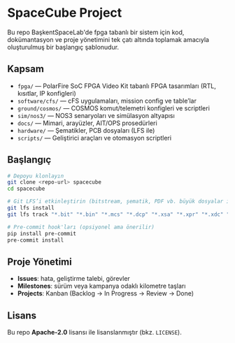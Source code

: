 # SpaceCube Project

Bu repo BaşkentSpaceLab'de fpga tabanlı bir sistem için kod, dokümantasyon ve proje yönetimini tek çatı altında toplamak amacıyla oluşturulmuş bir başlangıç şablonudur.

## Kapsam
- `fpga/` — PolarFire SoC FPGA Video Kit tabanlı FPGA tasarımları (RTL, kısıtlar, IP konfigleri)
- `software/cfs/` — cFS uygulamaları, mission config ve table’lar
- `ground/cosmos/` — COSMOS komut/telemetri konfigleri ve scriptleri
- `sim/nos3/` — NOS3 senaryoları ve simülasyon altyapısı
- `docs/` — Mimari, arayüzler, AIT/OPS prosedürleri
- `hardware/` — Şematikler, PCB dosyaları (LFS ile)
- `scripts/` — Geliştirici araçları ve otomasyon scriptleri

## Başlangıç
```bash
# Depoyu klonlayın
git clone <repo-url> spacecube
cd spacecube

# Git LFS’i etkinleştirin (bitstream, şematik, PDF vb. büyük dosyalar için)
git lfs install
git lfs track "*.bit" "*.bin" "*.mcs" "*.dcp" "*.xsa" "*.xpr" "*.xdc" "*.pdf" "*.zip" "*.stl" "*.step" "*.brd" "*.sch" "*.kicad_pcb" "*.kicad_sch"

# Pre-commit hook'ları (opsiyonel ama önerilir)
pip install pre-commit
pre-commit install
```

## Proje Yönetimi
- **Issues**: hata, geliştirme talebi, görevler
- **Milestones**: sürüm veya kampanya odaklı kilometre taşları
- **Projects**: Kanban (Backlog → In Progress → Review → Done)

## Lisans
Bu repo **Apache-2.0** lisansı ile lisanslanmıştır (bkz. `LICENSE`).
